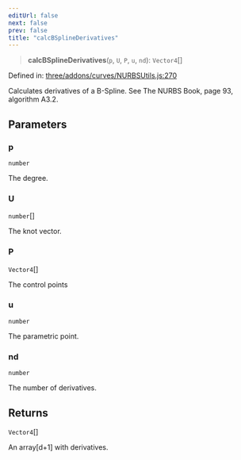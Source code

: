 ```yaml
---
editUrl: false
next: false
prev: false
title: "calcBSplineDerivatives"
---
```


> **calcBSplineDerivatives**(`p`, `U`, `P`, `u`, `nd`): `Vector4`[]

Defined in: [three/addons/curves/NURBSUtils.js:270](https://github.com/DefinitelyMaybe/three-i18n/blob/fa57b79433d1c349ffb23a78727299c8d4190136/three/addons/curves/NURBSUtils.js#L270)

Calculates derivatives of a B-Spline. See The NURBS Book, page 93, algorithm A3.2.

## Parameters

### p

`number`

The degree.

### U

`number`[]

The knot vector.

### P

`Vector4`[]

The control points

### u

`number`

The parametric point.

### nd

`number`

The number of derivatives.

## Returns

`Vector4`[]

An array[d+1] with derivatives.
